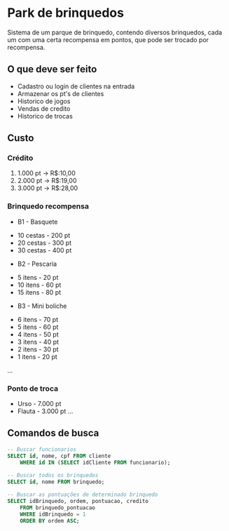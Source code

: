 # Park de brinquedos

Sistema de um parque de brinquedo, contendo diversos brinquedos, cada um com uma certa recompensa em pontos, que pode ser trocado por recompensa.

## O que deve ser feito
* Cadastro ou login de clientes na entrada
* Armazenar os pt's de clientes
* Historico de jogos
* Vendas de credito
* Historico de trocas


## Custo

### Crédito

1. 1.000 pt -> R$:10,00
2. 2.000 pt -> R$:19,00
3. 3.000 pt -> R$:28,00


### Brinquedo recompensa

* B1 - Basquete
- 10 cestas - 200 pt
- 20 cestas - 300 pt
- 30 cestas - 400 pt

* B2 - Pescaria
- 5 itens - 20 pt
- 10 itens - 60 pt
- 15 itens - 80 pt


* B3 - Mini boliche
- 6 itens - 70 pt
- 5 itens - 60 pt
- 4 itens - 50 pt
- 3 itens - 40 pt
- 2 itens - 30 pt
- 1 itens - 20 pt

...

### Ponto de troca

* Urso - 7.000 pt
* Flauta - 3.000 pt
...



## Comandos de busca

```sql
-- Buscar funcionarios
SELECT id, nome, cpf FROM cliente
	WHERE id IN (SELECT idCliente FROM funcionario);
    
-- Buscar todos os brinquedos
SELECT id, nome FROM brinquedo;

-- Buscar as pontuações de determinado brinquedo
SELECT idBrinquedo, ordem, pontuacao, credito 
	FROM brinquedo_pontuacao
	WHERE idBrinquedo = 1 
	ORDER BY ordem ASC;


```